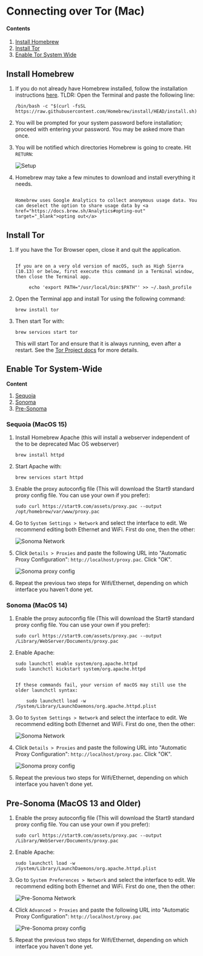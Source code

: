 # Connecting over Tor (Mac)

#### Contents

1. [Install Homebrew](#install-homebrew)
1. [Install Tor](#install-tor)
1. [Enable Tor System Wide](#enable-tor-system-wide)

## Install Homebrew

1.  If you do not already have Homebrew installed, follow the installation instructions <a href="https://brew.sh/" target="_blank">here</a>. TLDR: Open the Terminal and paste the following line:

        /bin/bash -c "$(curl -fsSL https://raw.githubusercontent.com/Homebrew/install/HEAD/install.sh)"

1.  You will be prompted for your system password before installation; proceed with entering your password. You may be asked more than once.

1.  You will be notified which directories Homebrew is going to create. Hit `RETURN`:

    ![Setup](./assets/tor-homebrew-install.png)

1.  Homebrew may take a few minutes to download and install everything it needs.

    ```admonish warning

    Homebrew uses Google Analytics to collect anonymous usage data. You can deselect the option to share usage data by <a href="https://docs.brew.sh/Analytics#opting-out" target="_blank">opting out</a>
    ```

## Install Tor

1.  If you have the Tor Browser open, close it and quit the application.

    ```admonish note

    If you are on a very old version of macOS, such as High Sierra (10.13) or below, first execute this command in a Terminal window, then close the Terminal app.

         echo 'export PATH="/usr/local/bin:$PATH"' >> ~/.bash_profile
    ```

1.  Open the Terminal app and install Tor using the following command:

        brew install tor

1.  Then start Tor with:

        brew services start tor

    This will start Tor and ensure that it is always running, even after a restart. See the <a href="https://2019.www.torproject.org/docs/tor-doc-osx.html.en" target="_blank">Tor Project docs</a> for more details.

## Enable Tor System-Wide

**Content**

1. [Sequoia](#sequoia-macos-15)
1. [Sonoma](#sonoma-macos-14)
1. [Pre-Sonoma](#pre-sonoma)

### Sequoia (MacOS 15)

1.  Install Homebrew Apache (this will install a webserver independent of the to be deprecated Mac OS webserver)

        brew install httpd

1.  Start Apache with:

        brew services start httpd

1.  Enable the proxy autoconfig file (This will download the Start9 standard proxy config file. You can use your own if you prefer):

        sudo curl https://start9.com/assets/proxy.pac --output /opt/homebrew/var/www/proxy.pac

1.  Go to `System Settings > Network` and select the interface to edit. We recommend editing both Ethernet and WiFi. First do one, then the other:

    ![Sonoma Network](./assets/tor-sonoma-network.png)

1.  Click `Details > Proxies` and paste the following URL into "Automatic Proxy Configuration": `http://localhost/proxy.pac`. Click "OK".

    ![Sonoma proxy config](./assets/tor-sonoma-proxy-config.png)

1.  Repeat the previous two steps for Wifi/Ethernet, depending on which interface you haven't done yet.


### Sonoma (MacOS 14)

1.  Enable the proxy autoconfig file (This will download the Start9 standard proxy config file. You can use your own if you prefer):

        sudo curl https://start9.com/assets/proxy.pac --output /Library/WebServer/Documents/proxy.pac

1.  Enable Apache:

        sudo launchctl enable system/org.apache.httpd
        sudo launchctl kickstart system/org.apache.httpd

    ```admonish note

    If these commands fail, your version of macOS may still use the older launchctl syntax:

        sudo launchctl load -w /System/Library/LaunchDaemons/org.apache.httpd.plist
    ```

1.  Go to `System Settings > Network` and select the interface to edit. We recommend editing both Ethernet and WiFi. First do one, then the other:

    ![Sonoma Network](./assets/tor-sonoma-network.png)

1.  Click `Details > Proxies` and paste the following URL into "Automatic Proxy Configuration": `http://localhost/proxy.pac`. Click "OK".

    ![Sonoma proxy config](./assets/tor-sonoma-proxy-config.png)

1.  Repeat the previous two steps for Wifi/Ethernet, depending on which interface you haven't done yet.

## Pre-Sonoma (MacOS 13 and Older)

1.  Enable the proxy autoconfig file (This will download the Start9 standard proxy config file. You can use your own if you prefer):

        sudo curl https://start9.com/assets/proxy.pac --output /Library/WebServer/Documents/proxy.pac

1.  Enable Apache:

        sudo launchctl load -w /System/Library/LaunchDaemons/org.apache.httpd.plist

1.  Go to `System Preferences > Network` and select the interface to edit. We recommend editing both Ethernet and WiFi. First do one, then the other:

    ![Pre-Sonoma Network](./assets/tor-pre-sonoma-network.png)

1.  Click `Advanced > Proxies` and paste the following URL into "Automatic Proxy Configuration": `http://localhost/proxy.pac`

    ![Pre-Sonoma proxy config](./assets/tor-pre-sonoma-proxy-config.png)

1.  Repeat the previous two steps for Wifi/Ethernet, depending on which interface you haven't done yet.
